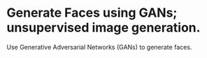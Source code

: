 # Generate Faces using GANs; unsupervised image generation.

Use Generative Adversarial Networks (GANs) to generate faces. 
